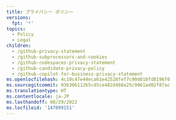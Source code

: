 ```yaml
---
title: プライバシー ポリシー
versions:
  fpt: '*'
topics:
  - Policy
  - Legal
children:
  - /github-privacy-statement
  - /github-subprocessors-and-cookies
  - /github-codespaces-privacy-statement
  - /github-candidate-privacy-policy
  - /github-copilot-for-business-privacy-statement
ms.openlocfilehash: 4c10c47e44eca61e42528fef7c90d010fd8196f0
ms.sourcegitcommit: 93b306112b5cd5ce482d468a25c9961ad02f87ac
ms.translationtype: HT
ms.contentlocale: ja-JP
ms.lasthandoff: 08/29/2022
ms.locfileid: '147099151'
---
```


